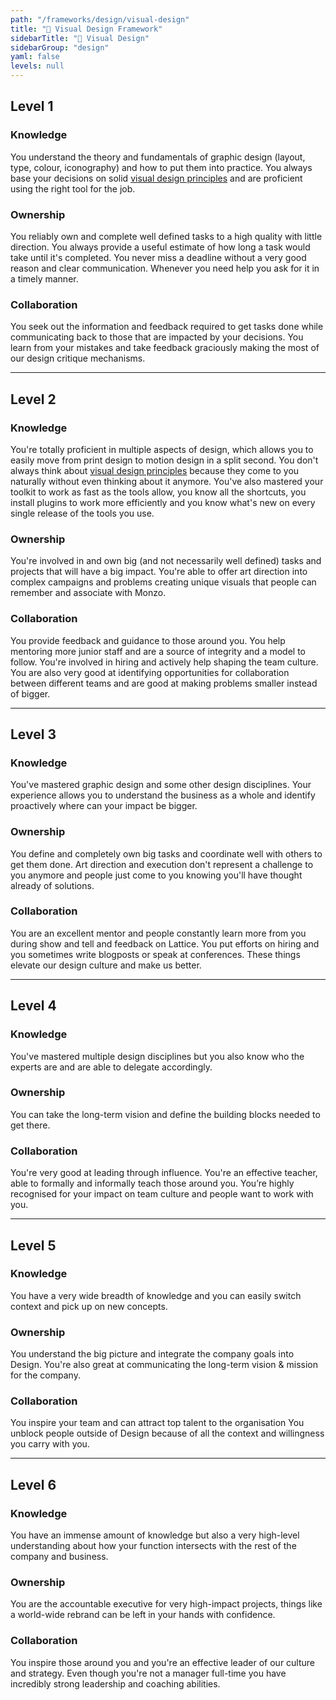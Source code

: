 ```yaml
---
path: "/frameworks/design/visual-design"
title: "🎯 Visual Design Framework"
sidebarTitle: "🎯 Visual Design"
sidebarGroup: "design"
yaml: false
levels: null
---
```

[](https://s3.us-west-2.amazonaws.com/secure.notion-static.com/59e226ed-0ee8-42aa-8bb2-d1cd1ff58f86/Bands.png?AWSAccessKeyId=ASIAT73L2G45M6A6S57O&Expires=1544197750&Signature=d6yCJbkeZTo6Sou86znpcGM0geg%3D&x-amz-security-token=FQoGZXIvYXdzEAUaDJmp2saUzo6%2FvKH9xSK3A9QBg%2BpkcvD5EbY0tu7cio1ILPLAzNl8di3qYubpoXGvN4tZvoYnfuK4mj7gF29ZjwKL2svrDb0pqzr6zEWFVSuBEjv6IRcl9onrqbopSzP9djn4m%2Byqt%2BoqlPy9XLLhmr%2F1YF1JaSoFZNf4aw63EUKdxXluxT57uzCWCAprJZEXzfUeLHIVbu%2Ftw%2FB9z99m0z%2B%2BzaWEtTTYdR4AdHocKEx5jwaWT%2F4fdPt6jDr6yxSLpE3ZaLYNjPFSNHifJ7jgL1%2FqBHCA8vYzQReziHB400ScVIcIOJAlMMeuJU5PWIY%2BJqakR4LEvC2NchSwIkc8XcEdl3oZ%2Bmz%2FB%2Fh70g4RDMp0zg%2BAL1c%2Fog9VTMTSxLvs2m%2Bxffw9Bu9lvU%2F2qwoQYuZhh%2F3lDeNkHWOt6Q4UKlpPyXo3gW5s9MblkqPf41S2FWQwOR7lL%2FwpasBeAG39uOr1tagvKPESXcZ2ZyL5IAsPXD2XUN0F7xsLL7btQrFklVQMnUNrvZ%2BNNRcimZH98D0EhxIuSGsBjx0sLCxzFhQVNnUjT%2F2ukYcOQba%2BKFf4DMbpHrQYZIxc%2FgnwcXtWKEwD6EeIXIUowoSk4AU%3D)

## Level 1



### Knowledge

You understand the theory and fundamentals of graphic design (layout, type, colour, iconography) and how to put them into practice. You always base your decisions on solid [visual design principles](https://en.wikipedia.org/wiki/Visual_design_elements_and_principles) and are proficient using the right tool for the job.

### Ownership

You reliably own and complete well defined tasks to a high quality with little direction. You always provide a useful estimate of how long a task would take until it's completed. You never miss a deadline without a very good reason and clear communication. Whenever you need help you ask for it in a timely manner.

### Collaboration

You seek out the information and feedback required to get tasks done while communicating back to those that are impacted by your decisions. You learn from your mistakes and take feedback graciously making the most of our design critique mechanisms.

---

## Level 2



### Knowledge

You're totally proficient in multiple aspects of design, which allows you to easily move from print design to motion design in a split second. You don't always think about [visual design principles](https://en.wikipedia.org/wiki/Visual_design_elements_and_principles) because they come to you naturally without even thinking about it anymore. You've also mastered your toolkit to work as fast as the tools allow, you know all the shortcuts, you install plugins to work more efficiently and you know what's new on every single release of the tools you use.

### Ownership

You're involved in and own big (and not necessarily well defined) tasks and projects that will have a big impact. You're able to offer art direction into complex campaigns and problems creating unique visuals that people can remember and associate with Monzo.

### Collaboration

You provide feedback and guidance to those around you. You help mentoring more junior staff and are a source of integrity and a model to follow. You're involved in hiring and actively help shaping the team culture. You are also very good at identifying opportunities for collaboration between different teams and are good at making problems smaller instead of bigger.

---

## Level 3



### Knowledge

You've mastered graphic design and some other design disciplines. Your experience allows you to understand the business as a whole and identify proactively where can your impact be bigger.

### Ownership

You define and completely own big tasks and coordinate well with others to get them done. Art direction and execution don't represent a challenge to you anymore and people just come to you knowing you'll have thought already of solutions.

### Collaboration

You are an excellent mentor and people constantly learn more from you during show and tell and feedback on Lattice. You put efforts on hiring and you sometimes write blogposts or speak at conferences. These things elevate our design culture and make us better.

---

## Level 4



### Knowledge

You've mastered multiple design disciplines but you also know who the experts are and are able to delegate accordingly.

### Ownership

You can take the long-term vision and define the building blocks needed to get there.

### Collaboration

You're very good at leading through influence. You're an effective teacher, able to formally and informally teach those around you. You’re highly recognised for your impact on team culture and people want to work with you.

---

## Level 5



### Knowledge

You have a very wide breadth of knowledge and you can easily switch context and pick up on new concepts.

### Ownership

You understand the big picture and integrate the company goals into Design. You're also great at communicating the long-term vision & mission for the company.

### Collaboration

You inspire your team and can attract top talent to the organisation You unblock people outside of Design because of all the context and willingness you carry with you.

---

## Level 6



### Knowledge

You have an immense amount of knowledge but also a very high-level understanding about how your function intersects with the rest of the company and business.

### Ownership

You are the accountable executive for very high-impact projects, things like a world-wide rebrand can be left in your hands with confidence.

### Collaboration

You inspire those around you and you're an effective leader of our culture and strategy. Even though you're not a manager full-time you have incredibly strong leadership and coaching abilities.